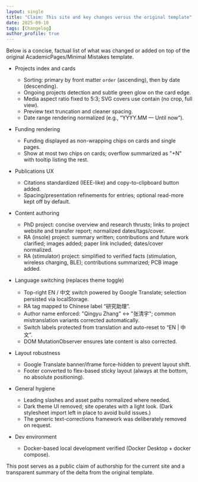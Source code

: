 ```yaml
---
layout: single
title: "Claim: This site and key changes versus the original template"
date: 2025-09-10
tags: [Changelog]
author_profile: true
---
```


Below is a concise, factual list of what was changed or added on top of the original AcademicPages/Minimal Mistakes template.

- Projects index and cards
  - Sorting: primary by front matter `order` (ascending), then by date (descending).
  - Ongoing projects detection and subtle green glow on the card edge.
  - Media aspect ratio fixed to 5:3; SVG covers use contain (no crop, full view).
  - Preview text truncation and cleaner spacing.
  - Date range rendering normalized (e.g., “YYYY.MM — Until now”).

- Funding rendering
  - Funding displayed as non-wrapping chips on cards and single pages.
  - Show at most two chips on cards; overflow summarized as "+N" with tooltip listing the rest.

- Publications UX
  - Citations standardized (IEEE-like) and copy-to-clipboard button added.
  - Spacing/presentation refinements for entries; optional read-more kept off by default.

- Content authoring
  - PhD project: concise overview and research thrusts; links to project website and transfer report; normalized dates/tags/cover.
  - RA (insole) project: summary written; contributions and future work clarified; images added; paper link included; dates/cover normalized.
  - RA (stimulator) project: simplified to verified facts (stimulation, wireless charging, BLE); contributions summarized; PCB image added.

- Language switching (replaces theme toggle)
  - Top-right EN / 中文 switch powered by Google Translate; selection persisted via localStorage.
  - RA tag mapped to Chinese label “研究助理”.
  - Author name enforced: "Qingyu Zhang" ↔ "张清宇"; common mistranslation variants corrected automatically.
  - Switch labels protected from translation and auto-reset to “EN | 中文”.
  - DOM MutationObserver ensures late content is also corrected.

- Layout robustness
  - Google Translate banner/iframe force-hidden to prevent layout shift.
  - Footer converted to flex-based sticky layout (always at the bottom, no absolute positioning).

- General hygiene
  - Leading slashes and asset paths normalized where needed.
  - Dark theme UI removed; site operates with a light look. (Dark stylesheet import left in place to avoid build issues.)
  - The generic text-corrections framework was deliberately removed on request.

- Dev environment
  - Docker-based local development verified (Docker Desktop + docker compose).

This post serves as a public claim of authorship for the current site and a transparent summary of the delta from the original template.
